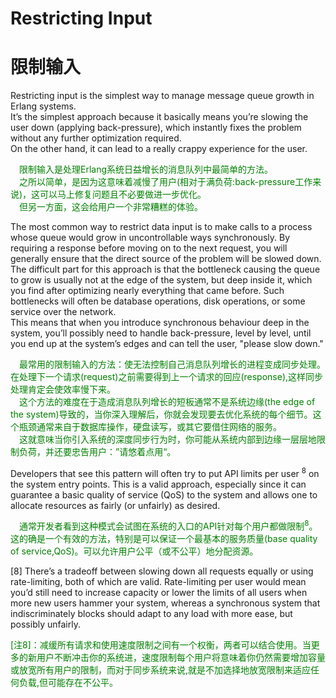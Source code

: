 # Restricting Input
# 限制输入
Restricting input is the simplest way to manage message queue growth in Erlang systems.<br>
It’s the simplest approach because it basically means you’re slowing the user down (applying back-pressure), which instantly fixes the problem without any further optimization required.<br>
On the other hand, it can lead to a really crappy experience for the user.
<p></p> <font color="green">
&emsp;限制输入是处理Erlang系统日益增长的消息队列中最简单的方法。<br>
&emsp;之所以简单，是因为这意味着减慢了用户(相对于满负荷:back-pressure工作来说)，这可以马上修复问题且不必要做进一步优化。<br>
&emsp;但另一方面，这会给用户一个非常糟糕的体验。
</font> <p></p>
The most common way to restrict data input is to make calls to a process whose queue would grow in uncontrollable ways synchronously. By requiring a response before moving on to the next request, you will generally ensure that the direct source of the problem will be slowed down.<br>
The difficult part for this approach is that the bottleneck causing the queue to grow is usually not at the edge of the system, but deep inside it, which you find after optimizing nearly everything that came before. Such bottlenecks will often be database operations, disk operations, or some service over the network.<br>
This means that when you introduce synchronous behaviour deep in the system, you’ll possibly need to handle back-pressure, level by level, until you end up at the system’s edges and can tell the user, "please slow down."
<p></p> <font color="green">
&emsp;最常用的限制输入的方法：使无法控制自己消息队列增长的进程变成同步处理。在处理下一个请求(request)之前需要得到上一个请求的回应(response),这样同步处理肯定会使效率慢下来。<br>
&emsp;这个方法的难度在于造成消息队列增长的短板通常不是系统边缘(the edge of the system)导致的，当你深入理解后，你就会发现要去优化系统的每个细节。这个瓶颈通常来自于数据库操作，硬盘读写，或其它要借住网络的服务。<br>
&emsp;这就意味当你引入系统的深度同步行为时，你可能从系统内部到边缘一层层地限制负荷，并还要忠告用户：”请悠着点用“。
</font> <p></p>
Developers that see this pattern will often try to put API limits per user <sup>8</sup> on the system entry points. This is a valid approach, especially since it can guarantee a basic quality of service (QoS) to the system and allows one to allocate resources as fairly (or unfairly) as desired.
<p></p> <font color="green">
&emsp;通常开发者看到这种模式会试图在系统的入口的API针对每个用户都做限制<sup>8</sup>。 这的确是一个有效的方法，特别是可以保证一个最基本的服务质量(base quality of service,QoS)。可以允许用户公平（或不公平）地分配资源。
</font> <p></p>
[8] There’s a tradeoff between slowing down all requests equally or using rate-limiting, both of which are valid. Rate-limiting per user would mean you’d still need to increase capacity or lower the limits of all users when more new users hammer your system, whereas a synchronous system that indiscriminately blocks
should adapt to any load with more ease, but possibly unfairly.<br>
<p></p> <font color="green">
[注8]：减缓所有请求和使用速度限制之间有一个权衡，两者可以结合使用。当更多的新用户不断冲击你的系统进，速度限制每个用户将意味着你仍然需要增加容量或放宽所有用户的限制，而对于同步系统来说,就是不加选择地放宽限制来适应任何负载,但可能存在不公平。
</font> <p></p>


